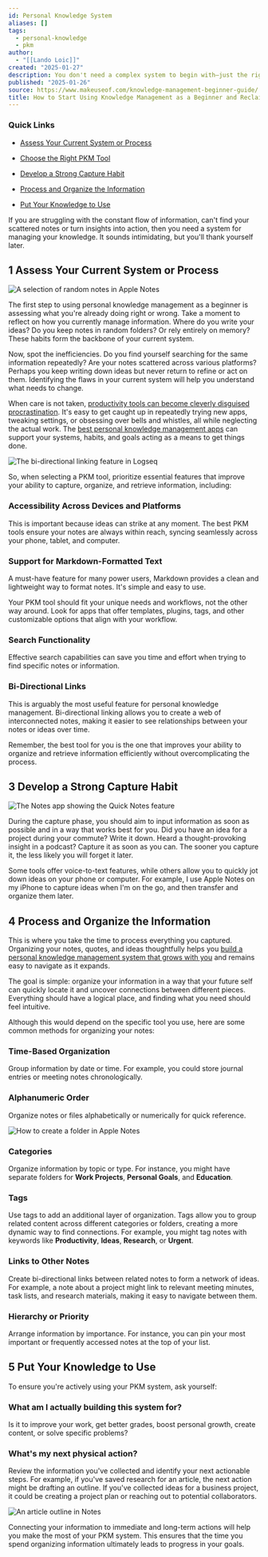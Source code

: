 ```yaml
---
id: Personal Knowledge System
aliases: []
tags:
  - personal-knowledge
  - pkm
author:
  - "[[Lando Loic]]"
created: "2025-01-27"
description: You don't need a complex system to begin with—just the right tools.
published: "2025-01-26"
source: https://www.makeuseof.com/knowledge-management-beginner-guide/
title: How to Start Using Knowledge Management as a Beginner and Reclaim Your Productivity
---
```

### Quick Links

- [Assess Your Current System or Process](https://www.makeuseof.com/knowledge-management-beginner-guide/#assess-your-current-system-or-process)

- [Choose the Right PKM Tool](https://www.makeuseof.com/knowledge-management-beginner-guide/#choose-the-right-pkm-tool)

- [Develop a Strong Capture Habit](https://www.makeuseof.com/knowledge-management-beginner-guide/#develop-a-strong-capture-habit)

- [Process and Organize the Information](https://www.makeuseof.com/knowledge-management-beginner-guide/#process-and-organize-the-information)

- [Put Your Knowledge to Use](https://www.makeuseof.com/knowledge-management-beginner-guide/#put-your-knowledge-to-use)

If you are struggling with the constant flow of information, can't find your scattered notes or turn insights into action, then you need a system for managing your knowledge. It sounds intimidating, but you'll thank yourself later.

## 1 Assess Your Current System or Process

![A selection of random notes in Apple Notes](https://static1.makeuseofimages.com/wordpress/wp-content/uploads/2025/01/apple-notes.png)

The first step to using personal knowledge management as a beginner is assessing what you're already doing right or wrong. Take a moment to reflect on how you currently manage information. Where do you write your ideas? Do you keep notes in random folders? Or rely entirely on memory? These habits form the backbone of your current system.

Now, spot the inefficiencies. Do you find yourself searching for the same information repeatedly? Are your notes scattered across various platforms? Perhaps you keep writing down ideas but never return to refine or act on them. Identifying the flaws in your current system will help you understand what needs to change.

When care is not taken, [productivity tools can become cleverly disguised procrastination](https://www.makeuseof.com/are-productivity-tools-disguised-procrastination/). It's easy to get caught up in repeatedly trying new apps, tweaking settings, or obsessing over bells and whistles, all while neglecting the actual work. The [best personal knowledge management apps](https://www.makeuseof.com/best-personal-knowledge-management-tools-for-organizing-information/) can support your systems, habits, and goals acting as a means to get things done.

![The bi-directional linking feature in Logseq](https://static1.makeuseofimages.com/wordpress/wp-content/uploads/2024/12/logseq-bi-directional-linking.png)

So, when selecting a PKM tool, prioritize essential features that improve your ability to capture, organize, and retrieve information, including:

### Accessibility Across Devices and Platforms

This is important because ideas can strike at any moment. The best PKM tools ensure your notes are always within reach, syncing seamlessly across your phone, tablet, and computer.

### Support for Markdown-Formatted Text

A must-have feature for many power users, Markdown provides a clean and lightweight way to format notes. It's simple and easy to use.

Your PKM tool should fit your unique needs and workflows, not the other way around. Look for apps that offer templates, plugins, tags, and other customizable options that align with your workflow.

### Search Functionality

Effective search capabilities can save you time and effort when trying to find specific notes or information.

### Bi-Directional Links

This is arguably the most useful feature for personal knowledge management. Bi-directional linking allows you to create a web of interconnected notes, making it easier to see relationships between your notes or ideas over time.

Remember, the best tool for you is the one that improves your ability to organize and retrieve information efficiently without overcomplicating the process.

## 3 Develop a Strong Capture Habit

![The Notes app showing the Quick Notes feature](https://static1.makeuseofimages.com/wordpress/wp-content/uploads/2024/12/notes-knowledge-management.png)

During the capture phase, you should aim to input information as soon as possible and in a way that works best for you. Did you have an idea for a project during your commute? Write it down. Heard a thought-provoking insight in a podcast? Capture it as soon as you can. The sooner you capture it, the less likely you will forget it later.

Some tools offer voice-to-text features, while others allow you to quickly jot down ideas on your phone or computer. For example, I use Apple Notes on my iPhone to capture ideas when I'm on the go, and then transfer and organize them later.

## 4 Process and Organize the Information

This is where you take the time to process everything you captured. Organizing your notes, quotes, and ideas thoughtfully helps you [build a personal knowledge management system that grows with you](https://www.makeuseof.com/build-adaptive-knowledge-system/) and remains easy to navigate as it expands.

The goal is simple: organize your information in a way that your future self can quickly locate it and uncover connections between different pieces. Everything should have a logical place, and finding what you need should feel intuitive.

Although this would depend on the specific tool you use, here are some common methods for organizing your notes:

### Time-Based Organization

Group information by date or time. For example, you could store journal entries or meeting notes chronologically.

### Alphanumeric Order

Organize notes or files alphabetically or numerically for quick reference.

![How to create a folder in Apple Notes](https://static1.makeuseofimages.com/wordpress/wp-content/uploads/2025/01/folders-apple-notes.png)

### Categories

Organize information by topic or type. For instance, you might have separate folders for **Work Projects**, **Personal Goals**, and **Education**.

### Tags

Use tags to add an additional layer of organization. Tags allow you to group related content across different categories or folders, creating a more dynamic way to find connections. For example, you might tag notes with keywords like **Productivity**, **Ideas**, **Research**, or **Urgent**.

### Links to Other Notes

Create bi-directional links between related notes to form a network of ideas. For example, a note about a project might link to relevant meeting minutes, task lists, and research materials, making it easy to navigate between them.

### Hierarchy or Priority

Arrange information by importance. For instance, you can pin your most important or frequently accessed notes at the top of your list.

## 5 Put Your Knowledge to Use

To ensure you're actively using your PKM system, ask yourself:

### What am I actually building this system for?

Is it to improve your work, get better grades, boost personal growth, create content, or solve specific problems?

### What's my next physical action?

Review the information you've collected and identify your next actionable steps. For example, if you've saved research for an article, the next action might be drafting an outline. If you've collected ideas for a business project, it could be creating a project plan or reaching out to potential collaborators.

![An article outline in Notes](https://static1.makeuseofimages.com/wordpress/wp-content/uploads/2025/01/article-outline-notes.png)

Connecting your information to immediate and long-term actions will help you make the most of your PKM system. This ensures that the time you spend organizing information ultimately leads to progress in your goals.
